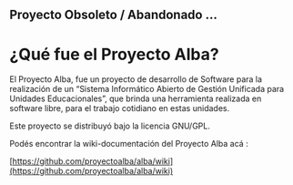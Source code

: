 ## Proyecto Obsoleto / Abandonado ...

# ¿Qué fue el Proyecto Alba? #

El Proyecto Alba, fue un proyecto de desarrollo de Software para la
realización de un “Sistema Informático Abierto de Gestión Unificada
para Unidades Educacionales”, que brinda una herramienta realizada
en software libre, para el trabajo cotidiano en estas unidades.

Este proyecto se distribuyó bajo la licencia GNU/GPL.

Podés encontrar la wiki-documentación del Proyecto Alba acá :

[https://github.com/proyectoalba/alba/wiki](https://github.com/proyectoalba/alba/wiki)
